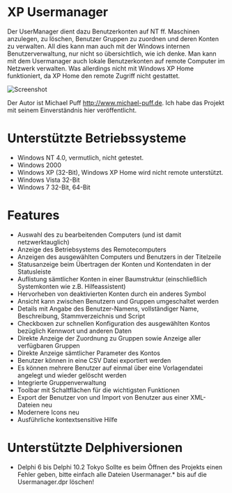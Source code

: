 # XP Usermanager
Der UserManager dient dazu Benutzerkonten auf NT ff. Maschinen anzulegen, zu löschen, Benutzer Gruppen zu zuordnen und deren Konten zu verwalten. All dies kann man auch mit der Windows internen Benutzerverwaltung, nur nicht so übersichtlich, wie ich denke.
Man kann mit dem Usermanager auch lokale Benutzerkonten auf remote Computer im Netzwerk verwalten. Was allerdings nicht mit Windows XP Home funktioniert, da XP Home den remote Zugriff nicht gestattet.

![Screenshot](https://user-images.githubusercontent.com/8652602/28248141-bb7f84c6-6a3f-11e7-9546-de5839681536.jpg)

Der Autor ist Michael Puff  http://www.michael-puff.de. Ich habe das Projekt mit seinem Einverständnis hier veröffentlicht.

# Unterstützte Betriebssysteme
- Windows NT 4.0, vermutlich, nicht getestet.
- Windows 2000
- Windows XP (32-Bit), Windows XP Home wird nicht remote unterstützt.
- Windows Vista 32-Bit
- Windows 7 32-Bit, 64-Bit

# Features
- Auswahl des zu bearbeitenden Computers (und ist damit netzwerktauglich)
- Anzeige des Betriebsystems des Remotecomputers
- Anzeigen des ausgewählten Computers und Benutzers in der Titelzeile
- Statusanzeige beim Übertragen der Konten und Kontendaten in der Statusleiste
- Auflistung sämtlicher Konten in einer Baumstruktur (einschließlich Systemkonten wie z.B. Hilfeassistent)
- Hervorheben von deaktivierten Konten durch ein anderes Symbol
- Ansicht kann zwischen Benutzern und Gruppen umgeschaltet werden
- Details mit Angabe des Benutzer-Namens, vollständiger Name, Beschreibung, Stammverzeichnis und Script
- Checkboxen zur schnellen Konfiguration des ausgewählten Kontos bezüglich Kennwort und anderen Daten
- Direkte Anzeige der Zuordnung zu Gruppen sowie Anzeige aller verfügbaren Gruppen
- Direkte Anzeige sämtlicher Parameter des Kontos
- Benutzer können in eine CSV Datei exportiert werden
- Es können mehrere Benutzer auf einmal über eine Vorlagendatei angelegt und wieder gelöscht werden
- Integrierte Gruppenverwaltung
- Toolbar mit Schaltflächen für die wichtigsten Funktionen
- Export der Benutzer von und Import von Benutzer aus einer XML-Dateien neu
- Modernere Icons neu
- Ausführliche kontextsensitive Hilfe

# Unterstützte Delphiversionen
- Delphi 6 bis Delphi 10.2 Tokyo
  Sollte es beim Öffnen des Projekts einen Fehler geben, bitte einfach
  alle Dateien Usermanager.* bis auf die Usermanager.dpr löschen!
